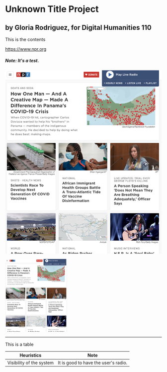 # Unknown Title Project
## by Gloria Rodriguez, for Digital Humanities 110
This is the contents

https://www.npr.org

##### Note: It's a test.

![NPR](./images/nprScreenshot.png)

<img src="./images/nprScreenshot.png" width ="200px">

---

This is a table

| Heuristics | Note |
| ---------- | ---| 
| Visibility of the system | It is good to have the user's radio. | 
